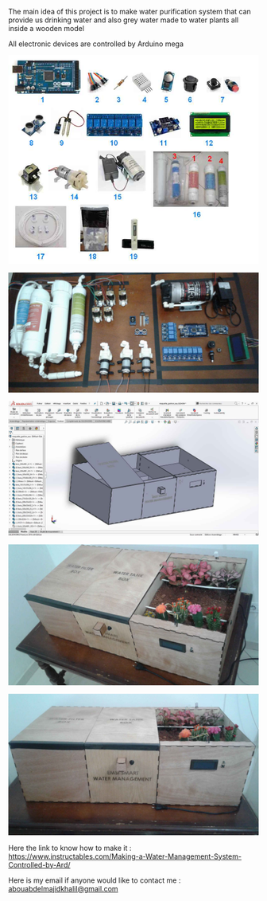 The main idea of this project is to make water purification system that can provide us drinking water and also grey water made to water plants all inside a wooden model

All electronic devices are controlled by Arduino mega

<p align="center">
  <img src="/0.jpg">
</p>
<p align="center">
  <img src="/1.jpg">
</p>
<p align="center">
  <img src="/2.jpg">
</p>
<p align="center">
  <img src="/3.jpg">
</p>
<p align="center">
  <img src="/4.jpg">
</p>

Here the link to know how to make it : https://www.instructables.com/Making-a-Water-Management-System-Controlled-by-Ard/

Here is my email if anyone would like to contact me : abouabdelmajidkhalil@gmail.com
